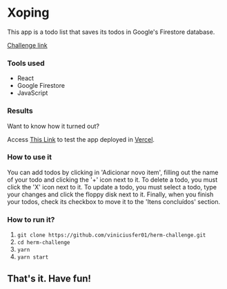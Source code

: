 

# Xoping
This app is a todo list that saves its todos in Google's Firestore database.

[Challenge link](https://gitlab.com/victor_am/desafio-de-estagio-herm/)
### Tools used

- React
- Google Firestore
- JavaScript

### Results

Want to know how it turned out?

Access [This Link](https://hermchallenge.vercel.app/) to test the app deployed in [Vercel](https://vercel.com/).

### How to use it

You can add todos by clicking in 'Adicionar novo item', filling out the name of your todo and clicking the '+' icon next to it. 
To delete a todo, you must click the 'X' icon next to it. To update a todo, you must select a todo, type your changes and click the floppy disk next to it.
Finally, when you finish your todos, check its checkbox to move it to the 'Itens concluídos' section.

### How to run it?

1. `git clone https://github.com/viniciusfer01/herm-challenge.git`
2. `cd herm-challenge`
3. `yarn`
4. `yarn start`

## That's it. Have fun!

